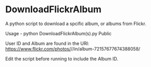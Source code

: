 # DownloadFlickrAlbum
A python script to download a spcific album, or albums from Flickr.

Usage - python DownloadFlickrAlbum(s).py <UserID> Public

User ID and Album are found in the URl: https://www.flickr.com/photos/<USERID>/<ALBUM>/in/album-72157677674388058/ 

Edit the script before running to include the Album ID.

